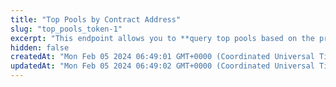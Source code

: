 ```yaml
---
title: "Top Pools by Contract Address"
slug: "top_pools_token-1"
excerpt: "This endpoint allows you to **query top pools based on the provided token contract address on a network**"
hidden: false
createdAt: "Mon Feb 05 2024 06:49:01 GMT+0000 (Coordinated Universal Time)"
updatedAt: "Mon Feb 05 2024 06:49:02 GMT+0000 (Coordinated Universal Time)"
---
```

